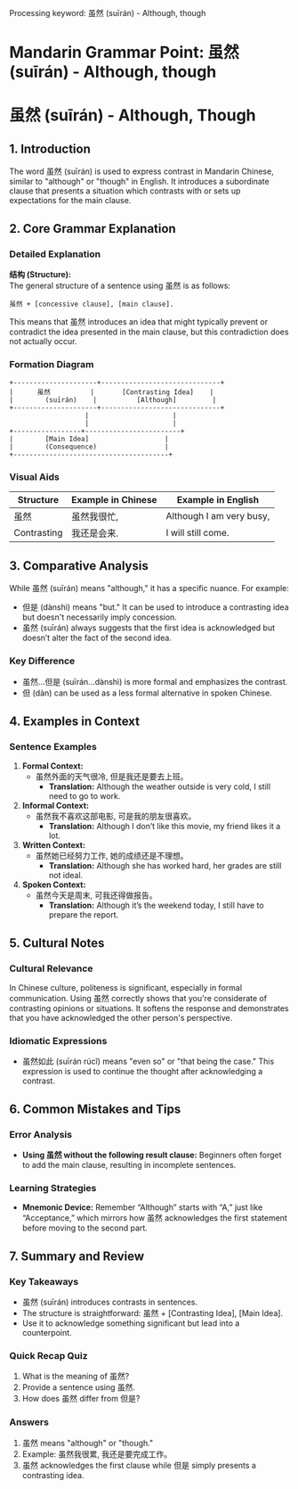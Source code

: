 Processing keyword: 虽然 (suīrán) - Although, though
# Mandarin Grammar Point: 虽然 (suīrán) - Although, though
# 虽然 (suīrán) - Although, Though
## 1. Introduction
The word 虽然 (suīrán) is used to express contrast in Mandarin Chinese, similar to "although" or "though" in English. It introduces a subordinate clause that presents a situation which contrasts with or sets up expectations for the main clause.
## 2. Core Grammar Explanation
### Detailed Explanation
**结构 (Structure):**  
The general structure of a sentence using 虽然 is as follows:
```
虽然 + [concessive clause], [main clause].
```
This means that 虽然 introduces an idea that might typically prevent or contradict the idea presented in the main clause, but this contradiction does not actually occur.
### Formation Diagram
```
+---------------------+------------------------------+
|      虽然          |       [Contrasting Idea]    |
|        (suīrán)    |          [Although]         |
+---------------------+------------------------------+
                   |                     |
                   |                     |
+-----------------+------------------------+
|        [Main Idea]                   |
|        (Consequence)                 |
+---------------------------------------+
```
### Visual Aids
| Structure   | Example in Chinese         | Example in English         |
|-------------|----------------------------|-----------------------------|
| 虽然       | 虽然我很忙,                | Although I am very busy,    |
| Contrasting | 我还是会来.               | I will still come.          |
## 3. Comparative Analysis
While 虽然 (suīrán) means "although," it has a specific nuance. For example:
- 但是 (dànshì) means "but." It can be used to introduce a contrasting idea but doesn't necessarily imply concession.
- 虽然 (suīrán) always suggests that the first idea is acknowledged but doesn’t alter the fact of the second idea.
### Key Difference
- 虽然...但是 (suīrán...dànshì) is more formal and emphasizes the contrast. 
- 但 (dàn) can be used as a less formal alternative in spoken Chinese.
## 4. Examples in Context
### Sentence Examples
1. **Formal Context:**
   - 虽然外面的天气很冷, 但是我还是要去上班。
     - **Translation:** Although the weather outside is very cold, I still need to go to work.
2. **Informal Context:**
   - 虽然我不喜欢这部电影, 可是我的朋友很喜欢。
     - **Translation:** Although I don’t like this movie, my friend likes it a lot.
3. **Written Context:**
   - 虽然她已经努力工作, 她的成绩还是不理想。
     - **Translation:** Although she has worked hard, her grades are still not ideal.
4. **Spoken Context:**
   - 虽然今天是周末, 可我还得做报告。
     - **Translation:** Although it’s the weekend today, I still have to prepare the report.
## 5. Cultural Notes
### Cultural Relevance
In Chinese culture, politeness is significant, especially in formal communication. Using 虽然 correctly shows that you're considerate of contrasting opinions or situations. It softens the response and demonstrates that you have acknowledged the other person's perspective.
### Idiomatic Expressions
- 虽然如此 (suīrán rúcǐ) means "even so" or "that being the case." This expression is used to continue the thought after acknowledging a contrast.
## 6. Common Mistakes and Tips
### Error Analysis
- **Using 虽然 without the following result clause:** Beginners often forget to add the main clause, resulting in incomplete sentences.
  
### Learning Strategies
- **Mnemonic Device:** Remember “Although” starts with “A,” just like “Acceptance,” which mirrors how 虽然 acknowledges the first statement before moving to the second part.
## 7. Summary and Review
### Key Takeaways
- 虽然 (suīrán) introduces contrasts in sentences.
- The structure is straightforward: 虽然 + [Contrasting Idea], [Main Idea].
- Use it to acknowledge something significant but lead into a counterpoint.
### Quick Recap Quiz
1. What is the meaning of 虽然?
2. Provide a sentence using 虽然.
3. How does 虽然 differ from 但是?
### Answers
1. 虽然 means "although" or "though."
2. Example: 虽然我很累, 我还是要完成工作。
3. 虽然 acknowledges the first clause while 但是 simply presents a contrasting idea.
